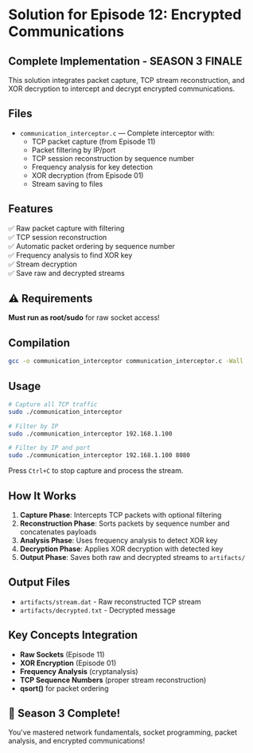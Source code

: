 # Solution for Episode 12: Encrypted Communications

## Complete Implementation - SEASON 3 FINALE

This solution integrates packet capture, TCP stream reconstruction, and XOR decryption to intercept and decrypt encrypted communications.

## Files

- `communication_interceptor.c` — Complete interceptor with:
  - TCP packet capture (from Episode 11)
  - Packet filtering by IP/port
  - TCP session reconstruction by sequence number
  - Frequency analysis for key detection
  - XOR decryption (from Episode 01)
  - Stream saving to files

## Features

✅ Raw packet capture with filtering  
✅ TCP session reconstruction  
✅ Automatic packet ordering by sequence number  
✅ Frequency analysis to find XOR key  
✅ Stream decryption  
✅ Save raw and decrypted streams  

## ⚠️ Requirements

**Must run as root/sudo** for raw socket access!

## Compilation

```bash
gcc -o communication_interceptor communication_interceptor.c -Wall
```

## Usage

```bash
# Capture all TCP traffic
sudo ./communication_interceptor

# Filter by IP
sudo ./communication_interceptor 192.168.1.100

# Filter by IP and port
sudo ./communication_interceptor 192.168.1.100 8080
```

Press `Ctrl+C` to stop capture and process the stream.

## How It Works

1. **Capture Phase**: Intercepts TCP packets with optional filtering
2. **Reconstruction Phase**: Sorts packets by sequence number and concatenates payloads
3. **Analysis Phase**: Uses frequency analysis to detect XOR key
4. **Decryption Phase**: Applies XOR decryption with detected key
5. **Output Phase**: Saves both raw and decrypted streams to `artifacts/`

## Output Files

- `artifacts/stream.dat` - Raw reconstructed TCP stream
- `artifacts/decrypted.txt` - Decrypted message

## Key Concepts Integration

- **Raw Sockets** (Episode 11)
- **XOR Encryption** (Episode 01)
- **Frequency Analysis** (cryptanalysis)
- **TCP Sequence Numbers** (proper stream reconstruction)
- **qsort()** for packet ordering

## 🎉 Season 3 Complete!

You've mastered network fundamentals, socket programming, packet analysis, and encrypted communications!

